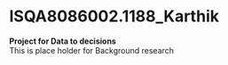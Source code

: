 # ISQA8086002.1188_Karthik
**Project for Data to decisions**  
This is place holder for Background research
